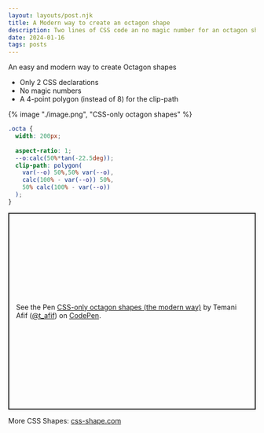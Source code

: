 ```yaml
---
layout: layouts/post.njk
title: A Modern way to create an octagon shape
description: Two lines of CSS code an no magic number for an octagon shape
date: 2024-01-16
tags: posts
---
```


An easy and modern way to create Octagon shapes
* Only 2 CSS declarations
* No magic numbers
* A 4-point polygon (instead of 8) for the clip-path


{% image "./image.png", "CSS-only octagon shapes" %}

```css
.octa {
  width: 200px;
  
  aspect-ratio: 1;
  --o:calc(50%*tan(-22.5deg));
  clip-path: polygon(
    var(--o) 50%,50% var(--o),
    calc(100% - var(--o)) 50%,
    50% calc(100% - var(--o))
  );
}
```

<p class="codepen" data-height="400" data-default-tab="result" data-slug-hash="LYaxqEg" data-preview="true" data-user="t_afif" style="height: 400px; box-sizing: border-box; display: flex; align-items: center; justify-content: center; border: 2px solid; margin: 1em 0; padding: 1em;">
  <span>See the Pen <a href="https://codepen.io/t_afif/pen/LYaxqEg">
  CSS-only octagon shapes (the modern way)</a> by Temani Afif (<a href="https://codepen.io/t_afif">@t_afif</a>)
  on <a href="https://codepen.io">CodePen</a>.</span>
</p>
<script async src="https://cpwebassets.codepen.io/assets/embed/ei.js"></script>

More CSS Shapes: [css-shape.com](https://css-shape.com)